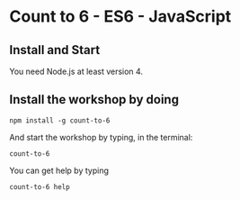
# Count to 6 - ES6 - JavaScript

## Install and Start

You need Node.js at least version 4.

## Install the workshop by doing

`npm install -g count-to-6`

And start the workshop by typing, in the terminal:

`count-to-6`

You can get help by typing

`count-to-6 help`